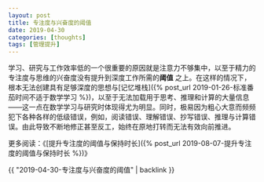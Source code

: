 ```yaml
---
layout: post
title: 专注度与兴奋度的阈值
date: 2019-04-30
categories: [thoughts]
tags: [管理提升]
---
```


学习、研究与工作效率低的一个很重要的原因就是注意力不够集中，以至于精力的专注度与思维的兴奋度没有提升到深度工作所需的**阈值** 之上。在这样的情况下，根本无法创建具有足够深度的思想与[记忆堆栈]({% post_url 2019-01-26-标准番茄时间不适于数学学习 %})，以至于无法加载用于思考、推理和计算的大量信息——这一点在数学学习与研究时体现得尤为明显。同时，极易因为粗心大意而频频犯下各种各样的低级错误，例如，阅读错误、理解错误、抄写错误、推理与计算错误。由此导致不断地修正甚至反工，始终在原地打转而无法有效向前推进。

更多阅读：《[提升专注度的阈值与保持时长]({% post_url 2019-08-07-提升专注度的阈值与保持时长 %})》

{{ "2019-04-30-专注度与兴奋度的阈值" | backlink }}
